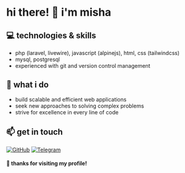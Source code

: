 # hi there! :wave: i'm misha

## :computer: technologies & skills
- php (laravel, livewire), javascript (alpinejs), html, css (tailwindcss)
- mysql, postgresql
- experienced with git and version control management

## :rocket: what i do
- build scalable and efficient web applications
- seek new approaches to solving complex problems
- strive for excellence in every line of code

## :mailbox: get in touch
[![GitHub](https://img.shields.io/badge/GitHub-Profile-blue?logo=github&style=flat-square&logoColor=white)](https://github.com/mishkozyr)
[![Telegram](https://img.shields.io/badge/Telegram-Chat-blue?logo=telegram&style=flat-square&logoColor=white)](https://t.me/mishkozyr)


#### :pray: thanks for visiting my profile!
